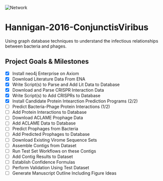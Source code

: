 ![Network](https://45.media.tumblr.com/0c420f0898939384eb5555ab216d2d75/tumblr_no0ahfANdz1s4fz4bo1_500.gif)

# Hannigan-2016-ConjunctisViribus
Using graph database techniques to understand the infectious relationships between bacteria and phages.

## Project Goals & Milestones
- [x] Install neo4j Enterprise on Axiom
- [x] Download Literature Data From ENA
- [x] Write Script(s) to Parse and Add Lit Data to Database
- [x] Download and Parse CRISPR Interaction Data
- [x] Write Script(s) to Add CRISPRs to Database
- [x] Install Candidate Protein Intearction Prediction Programs (2/2)
- [ ] Predict Bacteria-Phage Protein Interactions (1/2)
- [ ] Add Protein Interactions to Database
- [ ] Download ACLAME Prophage Data
- [ ] Add ACLAME Data to Database
- [ ] Predict Prophages from Bacteria
- [ ] Add Predicted Prophages to Database
- [ ] Download Existing Virome Sequence Sets
- [ ] Assemble Contigs from Dataset
- [ ] Run Test Set Workflows on these Contigs
- [ ] Add Contig Results to Dataset
- [ ] Establish Confidence Formulas
- [ ] Perform Validation Using Test Dataset
- [ ] Generate Manuscript Outline Including Figure Ideas
